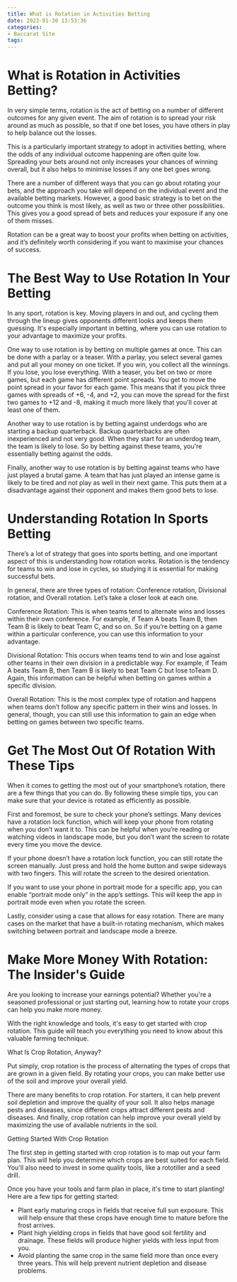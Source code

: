 ```yaml
---
title: What is Rotation in Activities Betting
date: 2023-01-30 13:53:36
categories:
- Baccarat Site
tags:
---
```



#  What is Rotation in Activities Betting?

In very simple terms, rotation is the act of betting on a number of different outcomes for any given event. The aim of rotation is to spread your risk around as much as possible, so that if one bet loses, you have others in play to help balance out the losses.

This is a particularly important strategy to adopt in activities betting, where the odds of any individual outcome happening are often quite low. Spreading your bets around not only increases your chances of winning overall, but it also helps to minimise losses if any one bet goes wrong.

There are a number of different ways that you can go about rotating your bets, and the approach you take will depend on the individual event and the available betting markets. However, a good basic strategy is to bet on the outcome you think is most likely, as well as two or three other possibilities. This gives you a good spread of bets and reduces your exposure if any one of them misses.

Rotation can be a great way to boost your profits when betting on activities, and it’s definitely worth considering if you want to maximise your chances of success.

#  The Best Way to Use Rotation In Your Betting

In any sport, rotation is key. Moving players in and out, and cycling them through the lineup gives opponents different looks and keeps them guessing. It's especially important in betting, where you can use rotation to your advantage to maximize your profits.

One way to use rotation is by betting on multiple games at once. This can be done with a parlay or a teaser. With a parlay, you select several games and put all your money on one ticket. If you win, you collect all the winnings. If you lose, you lose everything. With a teaser, you bet on two or more games, but each game has different point spreads. You get to move the point spread in your favor for each game. This means that if you pick three games with spreads of +6, -4, and +2, you can move the spread for the first two games to +12 and -8, making it much more likely that you'll cover at least one of them.

Another way to use rotation is by betting against underdogs who are starting a backup quarterback. Backup quarterbacks are often inexperienced and not very good. When they start for an underdog team, the team is likely to lose. So by betting against these teams, you're essentially betting against the odds.

Finally, another way to use rotation is by betting against teams who have just played a brutal game. A team that has just played an intense game is likely to be tired and not play as well in their next game. This puts them at a disadvantage against their opponent and makes them good bets to lose.

#  Understanding Rotation In Sports Betting

There’s a lot of strategy that goes into sports betting, and one important aspect of this is understanding how rotation works. Rotation is the tendency for teams to win and lose in cycles, so studying it is essential for making successful bets.

In general, there are three types of rotation: Conference rotation, Divisional rotation, and Overall rotation. Let’s take a closer look at each one.

Conference Rotation: This is when teams tend to alternate wins and losses within their own conference. For example, if Team A beats Team B, then Team B is likely to beat Team C, and so on. So if you’re betting on a game within a particular conference, you can use this information to your advantage.

Divisional Rotation: This occurs when teams tend to win and lose against other teams in their own division in a predictable way. For example, if Team A beats Team B, then Team B is likely to beat Team C but lose toTeam D. Again, this information can be helpful when betting on games within a specific division.

Overall Rotation: This is the most complex type of rotation and happens when teams don’t follow any specific pattern in their wins and losses. In general, though, you can still use this information to gain an edge when betting on games between two specific teams.

#  Get The Most Out Of Rotation With These Tips 

When it comes to getting the most out of your smartphone’s rotation, there are a few things that you can do. By following these simple tips, you can make sure that your device is rotated as efficiently as possible.

First and foremost, be sure to check your phone’s settings. Many devices have a rotation lock function, which will keep your phone from rotating when you don’t want it to. This can be helpful when you’re reading or watching videos in landscape mode, but you don’t want the screen to rotate every time you move the device.

If your phone doesn’t have a rotation lock function, you can still rotate the screen manually. Just press and hold the home button and swipe sideways with two fingers. This will rotate the screen to the desired orientation.

If you want to use your phone in portrait mode for a specific app, you can enable “portrait mode only” in the app’s settings. This will keep the app in portrait mode even when you rotate the screen.

Lastly, consider using a case that allows for easy rotation. There are many cases on the market that have a built-in rotating mechanism, which makes switching between portrait and landscape mode a breeze.

#  Make More Money With Rotation: The Insider's Guide

Are you looking to increase your earnings potential? Whether you're a seasoned professional or just starting out, learning how to rotate your crops can help you make more money.

With the right knowledge and tools, it's easy to get started with crop rotation. This guide will teach you everything you need to know about this valuable farming technique.

What Is Crop Rotation, Anyway?

Put simply, crop rotation is the process of alternating the types of crops that are grown in a given field. By rotating your crops, you can make better use of the soil and improve your overall yield.

There are many benefits to crop rotation. For starters, it can help prevent soil depletion and improve the quality of your soil. It also helps manage pests and diseases, since different crops attract different pests and diseases. And finally, crop rotation can help improve your overall yield by maximizing the use of available nutrients in the soil.

Getting Started With Crop Rotation

The first step in getting started with crop rotation is to map out your farm plan. This will help you determine which crops are best suited for each field. You'll also need to invest in some quality tools, like a rototiller and a seed drill.

Once you have your tools and farm plan in place, it's time to start planting! Here are a few tips for getting started:

- Plant early maturing crops in fields that receive full sun exposure. This will help ensure that these crops have enough time to mature before the frost arrives.
- Plant high yielding crops in fields that have good soil fertility and drainage. These fields will produce higher yields with less input from you.
- Avoid planting the same crop in the same field more than once every three years. This will help prevent nutrient depletion and disease problems.